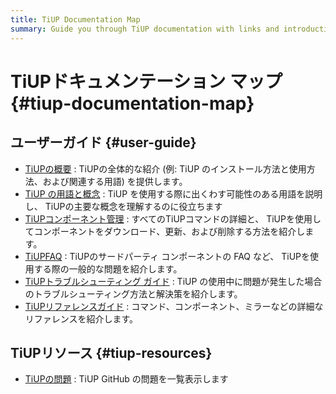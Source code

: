 ```yaml
---
title: TiUP Documentation Map
summary: Guide you through TiUP documentation with links and introductions.
---
```


# TiUPドキュメンテーション マップ {#tiup-documentation-map}

## ユーザーガイド {#user-guide}

-   [TiUPの概要](/tiup/tiup-overview.md) : TiUPの全体的な紹介 (例: TiUP のインストール方法と使用方法、および関連する用語) を提供します。
-   [TiUP の用語と概念](/tiup/tiup-terminology-and-concepts.md) : TiUP を使用する際に出くわす可能性のある用語を説明し、 TiUPの主要な概念を理解するのに役立ちます
-   [TiUPコンポーネント管理](/tiup/tiup-component-management.md) : すべてのTiUPコマンドの詳細と、 TiUPを使用してコンポーネントをダウンロード、更新、および削除する方法を紹介します。
-   [TiUPFAQ](/tiup/tiup-faq.md) : TiUPのサードパーティ コンポーネントの FAQ など、 TiUPを使用する際の一般的な問題を紹介します。
-   [TiUPトラブルシューティング ガイド](/tiup/tiup-troubleshooting-guide.md) : TiUP の使用中に問題が発生した場合のトラブルシューティング方法と解決策を紹介します。
-   [TiUPリファレンスガイド](/tiup/tiup-reference.md) : コマンド、コンポーネント、ミラーなどの詳細なリファレンスを紹介します。

## TiUPリソース {#tiup-resources}

-   [TiUPの問題](https://github.com/pingcap/tiup/issues) : TiUP GitHub の問題を一覧表示します
